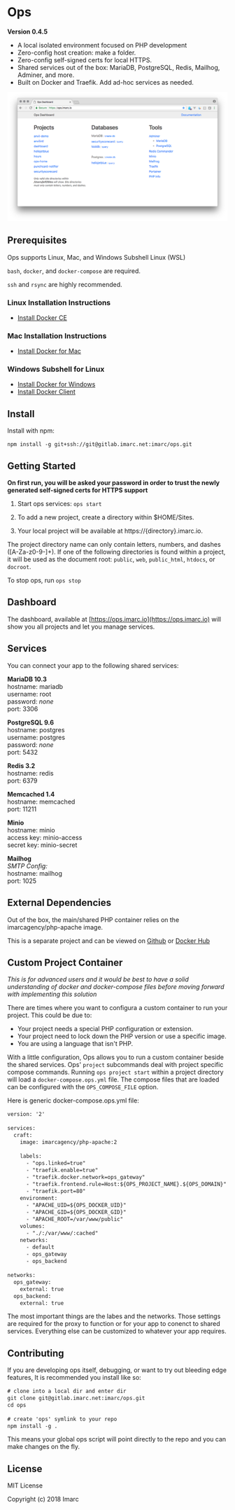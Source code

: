 # Ops

**Version 0.4.5**

- A local isolated environment focused on PHP development
- Zero-config host creation: make a folder.
- Zero-config self-signed certs for local HTTPS.
- Shared services out of the box: MariaDB, PostgreSQL, Redis, Mailhog, Adminer, and more.
- Built on Docker and Traefik. Add ad-hoc services as needed.

![Ops Dashboard](dashboard.png)

## Prerequisites

Ops supports Linux, Mac, and Windows Subshell Linux (WSL)

`bash`, `docker`, and `docker-compose` are required.

`ssh` and `rsync` are highly recommended.

### Linux Installation Instructions

- [Install Docker CE](https://docs.docker.com/engine/installation/linux/)

### Mac Installation Instructions

- [Install Docker for Mac](https://docs.docker.com/docker-for-mac/install/)

### Windows Subshell for Linux

- [Install Docker for Windows](https://docs.docker.com/docker-for-windows/install/)
- [Install Docker Client](https://medium.com/@sebagomez/installing-the-docker-client-on-ubuntus-windows-subsystem-for-linux-612b392a44c4)

## Install

Install with npm:

    npm install -g git+ssh://git@gitlab.imarc.net:imarc/ops.git

## Getting Started

**On first run, you will be asked your password in order to trust the newly generated self-signed certs for HTTPS support**

1. Start ops services: `ops start`

1. To add a new project, create a directory within $HOME/Sites. 
 
1. Your local project will be available at https://{directory}.imarc.io. 

The project directory name can only contain letters, numbers, and dashes ([A-Za-z0-9-]+). If one of the following directories is found within a project, it will be used as the document root: `public`, `web`, `public_html`, `htdocs`, or `docroot`.

To stop ops, run `ops stop`

## Dashboard

The dashboard, available at [https://ops.imarc.io](https://ops.imarc.io) will show you all projects and let you manage services.

## Services

You can connect your app to the following shared services:

**MariaDB 10.3**<br>
hostname: mariadb<br>
username: root<br>
password: *none*<br>
port: 3306

**PostgreSQL 9.6**<br>
hostname: postgres<br>
username: postgres<br>
password: *none*<br>
port: 5432

**Redis 3.2**<br>
hostname: redis<br>
port: 6379

**Memcached 1.4**<br>
hostname: memcached<br>
port: 11211

**Minio**<br>
hostname: minio<br>
access key: minio-access<br>
secret key: minio-secret<br>

**Mailhog**<br>
*SMTP Config:*<br>
hostname: mailhog<br>
port: 1025

## External Dependencies

Out of the box, the main/shared PHP container relies on the imarcagency/php-apache image.

This is a separate project and can be viewed on [Github](https://github.com/imarc/docker-php-apache) or [Docker Hub](https://hub.docker.com/r/imarcagency/php-apache/)

## Custom Project Container

*This is for advanced users and it would be best to have a solid understanding of docker and docker-compose files
before moving forward with implementing this solution*

There are times where you want to configura a custom container to run your project. This could be due to:

- Your project needs a special PHP configuration or extension.
- Your project need to lock down the PHP version or use a specific image.
- You are using a language that isn't PHP.

With a little configuration, Ops allows you to run a custom container beside the shared services. Ops' `project`
subcommands deal with project specific compose commands. Running `ops project start` within a project directory
will load a `docker-compose.ops.yml` file. The compose files that are loaded can be
configured with the `OPS_COMPOSE_FILE` option.

Here is generic docker-compose.ops.yml file:

    version: '2'

    services:
      craft:
        image: imarcagency/php-apache:2

        labels:
          - "ops.linked=true"
          - "traefik.enable=true"
          - "traefik.docker.network=ops_gateway"
          - "traefik.frontend.rule=Host:${OPS_PROJECT_NAME}.${OPS_DOMAIN}"
          - "traefik.port=80"
        environment:
          - "APACHE_UID=${OPS_DOCKER_UID}"
          - "APACHE_GID=${OPS_DOCKER_GID}"
          - "APACHE_ROOT=/var/www/public"
        volumes:
          - "./:/var/www/:cached"
        networks:
          - default
          - ops_gateway
          - ops_backend

    networks:
      ops_gateway:
        external: true
      ops_backend:
        external: true
        
The most important things are the labes and the networks. 
Those settings are required for the proxy to function or for your app to conenct to shared services.
Everything else can be customized to whatever your app requires.

## Contributing

If you are developing ops itself, debugging, or want to try out bleeding edge features, It is recommended you install like so:

    # clone into a local dir and enter dir
    git clone git@gitlab.imarc.net:imarc/ops.git
    cd ops

    # create 'ops' symlink to your repo
    npm install -g .

This means your global ops script will point directly to the repo and you can make changes on the fly.

## License

MIT License

Copyright (c) 2018 Imarc
